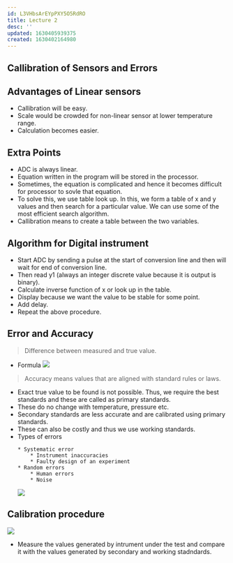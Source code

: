 ```yaml
---
id: L3VHbsArEYpPXY5O5RdRO
title: Lecture 2
desc: ''
updated: 1630405939375
created: 1630402164980
---
```

## Callibration of Sensors and Errors

## Advantages of Linear sensors

- Callibration will be easy.
- Scale would be crowded for non-linear sensor at lower temperature range.
- Calculation becomes easier.

## Extra Points

- ADC is always linear.
- Equation written in the program will be stored in the processor.
- Sometimes, the equation is complicated and hence it becomes difficult for processor to sovle that equation.
- To solve this, we use table look up. In this, we form a table of x and y values and then search for a particular value. We can use some of the most efficient search algorithm.
- Callibration means to create a table between the two variables.

## Algorithm for Digital instrument

- Start ADC by sending a pulse at the start of conversion line and then will wait for end of conversion line.
- Then read y1 (always an integer discrete value because it is output is binary).
- Calculate inverse function of x or look up in the table.
- Display because we want the value to be stable for some point.
- Add delay.
- Repeat the above procedure.

## Error and Accuracy

> Difference between measured and true value.

- Formula
  ![](/assets/images/2021-08-31-15-32-11.png)

> Accuracy means values that are aligned with standard rules or laws.

- Exact true value to be found is not possible. Thus, we require the best standards and these are called as primary standards.
- These do no change with temperature, pressure etc.
- Secondary standards are less accurate and are calibrated using primary standards.
- These can also be costly and thus we use working standards.
- Types of errors
  ```
  * Systematic error
      * Instrument inaccuracies
      * Faulty design of an experiment
  * Random errors
      * Human errors
      * Noise
  ```
  ![](/assets/images/2021-08-31-16-01-54.png)

## Calibration procedure

![](/assets/images/2021-08-31-15-37-26.png)

- Measure the values generated by intrument under the test and compare it with the values generated by secondary and working stadndards.

